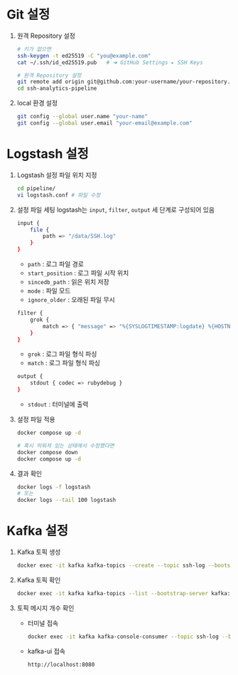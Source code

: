 # Git 설정
1. 원격 Repository 설정
    ```bash
    # 키가 없으면
    ssh-keygen -t ed25519 -C "you@example.com"
    cat ~/.ssh/id_ed25519.pub   # ➜ GitHub Settings ▸ SSH Keys
    ```

    ```bash
    # 원격 Repository 설정
    git remote add origin git@github.com:your-username/your-repository.git
    cd ssh-analytics-pipeline
    ```

2. local 환경 설정
    ```bash
    git config --global user.name "your-name"
    git config --global user.email "your-email@example.com"
    ```

# Logstash 설정
1. Logstash 설정 파일 위치 지정
    ```bash
    cd pipeline/
    vi logstash.conf # 파일 수정
    ```

2. 설정 파일 세팅
    logstash는 `input`, `filter`, `output` 세 단계로 구성되어 있음

    ```bash
    input {
        file {
            path => "/data/SSH.log"
        }
    }
    ```
    - `path` : 로그 파일 경로
    - `start_position` : 로그 파일 시작 위치
    - `sincedb_path` : 읽은 위치 저장
    - `mode` : 파일 모드
    - `ignore_older` : 오래된 파일 무시

    ```bash
    filter {
        grok {
            match => { "message" => "%{SYSLOGTIMESTAMP:logdate} %{HOSTNAME:host} %{DATA:process}(?:\[%{NUMBER:pid}\])?: %{GREEDYDATA:msg}" }
        }
    }
    ```
    - `grok` : 로그 파일 형식 파싱
    - `match` : 로그 파일 형식 파싱

    ```bash
    output {
        stdout { codec => rubydebug }
    }
    ```
    - `stdout` : 터미널에 출력

3. 설정 파일 적용
    ```bash
    docker compose up -d

    # 혹시 띄워져 있는 상태에서 수정했다면
    docker compose down
    docker compose up -d
    ```

4. 결과 확인   
    ```bash
    docker logs -f logstash
    # 또는
    docker logs --tail 100 logstash
    ```

# Kafka 설정
1. Kafka 토픽 생성
    ```bash
    docker exec -it kafka kafka-topics --create --topic ssh-log --bootstrap-server kafka:29092
    ```

2. Kafka 토픽 확인
    ```bash
    docker exec -it kafka kafka-topics --list --bootstrap-server kafka:29092
    ```

3. 토픽 메시지 개수 확인
    - 터미널 접속
        ```bash
        docker exec -it kafka kafka-console-consumer --topic ssh-log --bootstrap-server kafka:29092 --from-beginning --max-messages 10
        ```

    - kafka-ui 접속
        ```bash
        http://localhost:8080
        ```
    
    